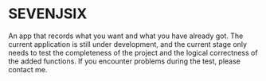 # SEVENJSIX
An app that records what you want and what you have already got. The current application is still under development, and the current stage only needs to test the completeness of the project and the logical correctness of the added functions. If you encounter problems during the test, please contact me.
